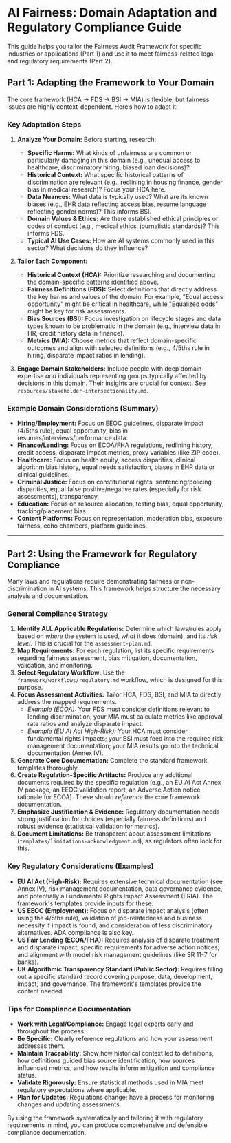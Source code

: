 # AI Fairness: Domain Adaptation and Regulatory Compliance Guide

This guide helps you tailor the Fairness Audit Framework for specific industries or applications (Part 1) and use it to meet fairness-related legal and regulatory requirements (Part 2).

## Part 1: Adapting the Framework to Your Domain

The core framework (HCA -> FDS -> BSI -> MIA) is flexible, but fairness issues are highly context-dependent. Here’s how to adapt it:

### Key Adaptation Steps

1.  **Analyze Your Domain:** Before starting, research:
    *   **Specific Harms:** What kinds of unfairness are common or particularly damaging in this domain (e.g., unequal access to healthcare, discriminatory hiring, biased loan decisions)?
    *   **Historical Context:** What specific historical patterns of discrimination are relevant (e.g., redlining in housing finance, gender bias in medical research)? Focus your HCA here.
    *   **Data Nuances:** What data is typically used? What are its known biases (e.g., EHR data reflecting access bias, resume language reflecting gender norms)? This informs BSI.
    *   **Domain Values & Ethics:** Are there established ethical principles or codes of conduct (e.g., medical ethics, journalistic standards)? This informs FDS.
    *   **Typical AI Use Cases:** How are AI systems commonly used in this sector? What decisions do they influence?

2.  **Tailor Each Component:**
    *   **Historical Context (HCA):** Prioritize researching and documenting the domain-specific patterns identified above.
    *   **Fairness Definitions (FDS):** Select definitions that directly address the key harms and values of the domain. For example, "Equal access opportunity" might be critical in healthcare, while "Equalized odds" might be key for risk assessments.
    *   **Bias Sources (BSI):** Focus investigation on lifecycle stages and data types known to be problematic in the domain (e.g., interview data in HR, credit history data in finance).
    *   **Metrics (MIA):** Choose metrics that reflect domain-specific outcomes and align with selected definitions (e.g., 4/5ths rule in hiring, disparate impact ratios in lending).

3.  **Engage Domain Stakeholders:** Include people with deep domain expertise *and* individuals representing groups typically affected by decisions in this domain. Their insights are crucial for context. See `resources/stakeholder-intersectionality.md`.

### Example Domain Considerations (Summary)

*   **Hiring/Employment:** Focus on EEOC guidelines, disparate impact (4/5ths rule), equal opportunity, bias in resumes/interviews/performance data.
*   **Finance/Lending:** Focus on ECOA/FHA regulations, redlining history, credit access, disparate impact metrics, proxy variables (like ZIP code).
*   **Healthcare:** Focus on health equity, access disparities, clinical algorithm bias history, equal needs satisfaction, biases in EHR data or clinical guidelines.
*   **Criminal Justice:** Focus on constitutional rights, sentencing/policing disparities, equal false positive/negative rates (especially for risk assessments), transparency.
*   **Education:** Focus on resource allocation, testing bias, equal opportunity, tracking/placement bias.
*   **Content Platforms:** Focus on representation, moderation bias, exposure fairness, echo chambers, platform guidelines.

---

## Part 2: Using the Framework for Regulatory Compliance

Many laws and regulations require demonstrating fairness or non-discrimination in AI systems. This framework helps structure the necessary analysis and documentation.

### General Compliance Strategy

1.  **Identify ALL Applicable Regulations:** Determine which laws/rules apply based on *where* the system is used, *what* it does (domain), and its *risk level*. This is crucial for the `assessment-plan.md`.
2.  **Map Requirements:** For each regulation, list its specific requirements regarding fairness assessment, bias mitigation, documentation, validation, and monitoring.
3.  **Select Regulatory Workflow:** Use the `framework/workflows/regulatory.md` workflow, which is designed for this purpose.
4.  **Focus Assessment Activities:** Tailor HCA, FDS, BSI, and MIA to directly address the mapped requirements.
    *   *Example (ECOA):* Your FDS must consider definitions relevant to lending discrimination; your MIA must calculate metrics like approval rate ratios and analyze disparate impact.
    *   *Example (EU AI Act High-Risk):* Your HCA must consider fundamental rights impacts; your BSI must feed into the required risk management documentation; your MIA results go into the technical documentation (Annex IV).
5.  **Generate Core Documentation:** Complete the standard framework templates thoroughly.
6.  **Create Regulation-Specific Artifacts:** Produce any additional documents required by the specific regulation (e.g., an EU AI Act Annex IV package, an EEOC validation report, an Adverse Action notice rationale for ECOA). These should *reference* the core framework documentation.
7.  **Emphasize Justification & Evidence:** Regulatory documentation needs strong justification for choices (especially fairness definitions) and robust evidence (statistical validation for metrics).
8.  **Document Limitations:** Be transparent about assessment limitations (`templates/limitations-acknowledgment.md`), as regulators often look for this.

### Key Regulatory Considerations (Examples)

*   **EU AI Act (High-Risk):** Requires extensive technical documentation (see Annex IV), risk management documentation, data governance evidence, and potentially a Fundamental Rights Impact Assessment (FRIA). The framework's templates provide inputs for these.
*   **US EEOC (Employment):** Focus on disparate impact analysis (often using the 4/5ths rule), validation of job-relatedness and business necessity if impact is found, and consideration of less discriminatory alternatives. ADA compliance is also key.
*   **US Fair Lending (ECOA/FHA):** Requires analysis of disparate treatment and disparate impact, specific requirements for adverse action notices, and alignment with model risk management guidelines (like SR 11-7 for banks).
*   **UK Algorithmic Transparency Standard (Public Sector):** Requires filling out a specific standard record covering purpose, data, development, impact, and governance. The framework's templates provide the content needed.

### Tips for Compliance Documentation

*   **Work with Legal/Compliance:** Engage legal experts early and throughout the process.
*   **Be Specific:** Clearly reference regulations and how your assessment addresses them.
*   **Maintain Traceability:** Show how historical context led to definitions, how definitions guided bias source identification, how sources influenced metrics, and how results inform mitigation and compliance status.
*   **Validate Rigorously:** Ensure statistical methods used in MIA meet regulatory expectations where applicable.
*   **Plan for Updates:** Regulations change; have a process for monitoring changes and updating assessments.

By using the framework systematically and tailoring it with regulatory requirements in mind, you can produce comprehensive and defensible compliance documentation.